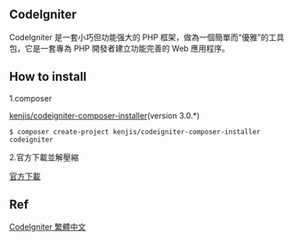 ## CodeIgniter

CodeIgniter 是一套小巧但功能强大的 PHP 框架，做為一個簡單而“優雅”的工具包，它是一套專為 PHP 開發者建立功能完善的 Web 應用程序。

## How to install

1.composer

 [kenjis/codeigniter-composer-installer](https://github.com/kenjis/codeigniter-composer-installer)(version 3.0.*)

```
$ composer create-project kenjis/codeigniter-composer-installer codeigniter
```

2.官方下載並解壓縮

[官方下載](https://codeigniter.org.tw/userguide3/installation/downloads.html)

## Ref
[CodeIgniter 繁體中文](https://codeigniter.org.tw/)
